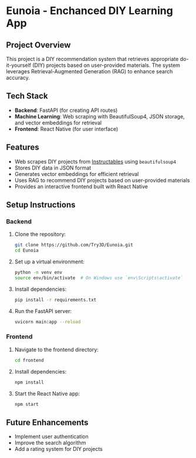 # Eunoia - Enchanced DIY Learning App

## Project Overview
This project is a DIY recommendation system that retrieves appropriate do-it-yourself (DIY) projects based on user-provided materials. The system leverages Retrieval-Augmented Generation (RAG) to enhance search accuracy.

## Tech Stack
- **Backend**: FastAPI (for creating API routes)
- **Machine Learning**: Web scraping with BeautifulSoup4, JSON storage, and vector embeddings for retrieval
- **Frontend**: React Native (for user interface)

## Features
- Web scrapes DIY projects from [Instructables](https://www.instructables.com/) using `beautifulsoup4`
- Stores DIY data in JSON format
- Generates vector embeddings for efficient retrieval
- Uses RAG to recommend DIY projects based on user-provided materials
- Provides an interactive frontend built with React Native

## Setup Instructions
### Backend
1. Clone the repository:
   ```sh
   git clone https://github.com/Try3D/Eunoia.git
   cd Eunoia
   ```
2. Set up a virtual environment:
   ```sh
   python -m venv env
   source env/bin/activate  # On Windows use `env\Scripts\activate`
   ```
3. Install dependencies:
   ```sh
   pip install -r requirements.txt
   ```
4. Run the FastAPI server:
   ```sh
   uvicorn main:app --reload
   ```

### Frontend
1. Navigate to the frontend directory:
   ```sh
   cd frontend
   ```
2. Install dependencies:
   ```sh
   npm install
   ```
3. Start the React Native app:
   ```sh
   npm start
   ```



## Future Enhancements
- Implement user authentication
- Improve the search algorithm
- Add a rating system for DIY projects



